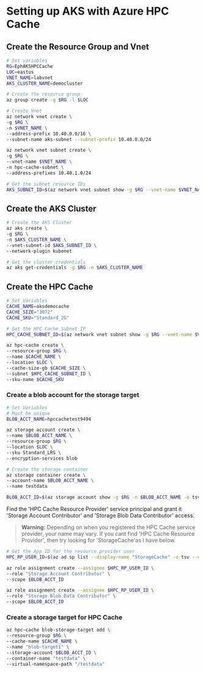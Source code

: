 # Setting up AKS with Azure HPC Cache

## Create the Resource Group and Vnet

```bash
# Set variables
RG=EphAKSHPCCache
LOC=eastus
VNET_NAME=labvnet
AKS_CLUSTER_NAME=democluster

# Create the resource group
az group create -g $RG -l $LOC

# Create Vnet
az network vnet create \
-g $RG \
-n $VNET_NAME \
--address-prefix 10.40.0.0/16 \
--subnet-name aks-subnet --subnet-prefix 10.40.0.0/24

az network vnet subnet create \
-g $RG \
--vnet-name $VNET_NAME \
-n hpc-cache-subnet \
--address-prefixes 10.40.1.0/24

# Get the subnet resource IDs
AKS_SUBNET_ID=$(az network vnet subnet show -g $RG --vnet-name $VNET_NAME -n aks-subnet --query id -o tsv)
```

## Create the AKS Cluster

```bash
# Create the AKS Cluster
az aks create \
-g $RG \
-n $AKS_CLUSTER_NAME \
--vnet-subnet-id $AKS_SUBNET_ID \
--network-plugin kubenet

# Get the cluster credentials
az aks get-credentials -g $RG -n $AKS_CLUSTER_NAME
```

## Create the HPC Cache

```bash
# Set Variables
CACHE_NAME=aksdemocache
CACHE_SIZE="3072"
CACHE_SKU="Standard_2G"

# Get the HPC Cache Subnet IP
HPC_CACHE_SUBNET_ID=$(az network vnet subnet show -g $RG --vnet-name $VNET_NAME -n hpc-cache-subnet --query id -o tsv)

az hpc-cache create \
--resource-group $RG \
--name $CACHE_NAME \
--location $LOC \
--cache-size-gb $CACHE_SIZE \
--subnet $HPC_CACHE_SUBNET_ID \
--sku-name $CACHE_SKU

```

### Create a blob account for the storage target

```bash
# Set Variables
# Must be unique
BLOB_ACCT_NAME=hpccachetest9494

az storage account create \
--name $BLOB_ACCT_NAME \
--resource-group $RG \
--location $LOC \
--sku Standard_LRS \
--encryption-services blob

# Create the storage container
az storage container create \
--account-name $BLOB_ACCT_NAME \
--name testdata 

BLOB_ACCT_ID=$(az storage account show -g $RG -n $BLOB_ACCT_NAME -o tsv --query id)
```

Find the 'HPC Cache Resource Provider' service principal and grant it 'Storage Account Contributor' and 'Storage Blob Data Contributor' access.

> **Warning:**
> Depending on when you registered the HPC Cache service provider, your name may vary. If you cant find 'HPC Cache Resource Provider', then try looking for 'StorageCache'as I have below.

```bash
# Get the App ID for the resource provider user
HPC_RP_USER_ID=$(az ad sp list --display-name "StorageCache" -o tsv --query '[0].id')

az role assignment create --assignee $HPC_RP_USER_ID \
--role "Storage Account Contributor" \
--scope $BLOB_ACCT_ID

az role assignment create --assignee $HPC_RP_USER_ID \
--role "Storage Blob Data Contributor" \
--scope $BLOB_ACCT_ID
```

### Create a storage target for HPC Cache

```bash
az hpc-cache blob-storage-target add \
--resource-group $RG \
--cache-name $CACHE_NAME \
--name "blob-target1" \
--storage-account $BLOB_ACCT_ID \
--container-name "testdata" \
--virtual-namespace-path "/testdata"
```